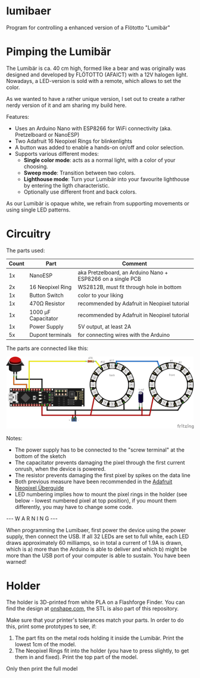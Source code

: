 # lumibaer
Program for controlling a enhanced version of a Flötotto "Lumibär"

# Pimping the Lumibär

The Lumibär is ca. 40 cm high, formed like a bear and was originally was designed and developed by FLÖTOTTO (AFAICT) with a 12V halogen light. Nowadays, a LED-version is sold with a remote, which allows to set the color. 

As we wanted to have a rather unique version, I set out to create a rather nerdy version of it and am sharing my build here. 

Features:

* Uses an Arduino Nano with ESP8266 for WiFi connectivity (aka. Pretzelboard or NanoESP)
* Two Adafruit 16 Neopixel Rings for blinkenlights
* A button was added to enable a hands-on on/off and color selection.
* Supports various different modes:
    * **Single color mode**: acts as a normal light, with a color of your choosing.
	* **Sweep mode**: Transition between two colors.
	* **Lighthouse mode**: Turn your Lumibär into your favourite lighthouse by entering the ligth characteristic.
	* Optionally use different front and back colors.
	
As our Lumibär is opaque white, we refrain from supporting movements or using single LED patterns. 

# Circuitry

The parts used:

| Count | Part                | Comment                                                     |
|-------|---------------------|-------------------------------------------------------------|
| 1x    | NanoESP             | aka Pretzelboard, an Arduino Nano + ESP8266 on a single PCB |
| 2x    | 16 Neopixel Ring    | WS2812B, must fit through hole in bottom                    |
| 1x    | Button Switch       | color to your liking                                        |
| 1x    | 470Ω Resistor       | recommended by Adafruit in Neopixel tutorial                |
| 1x    | 1000 µF Capacitator | recommended by Adafruit in Neopixel tutorial                | 
| 1x    | Power Supply        | 5V output, at least 2A                                      |
| 5x    | Dupont terminals    | for connecting wires with the Arduino                       |

The parts are connected like this:

![Fritzing circuit diagram](LumibaerSketch.png "Fritzing Circuit Diagram for Lumibär")

Notes:

* The power supply has to be connected to the "screw terminal" at the bottom of the sketch
* The capacitator prevents damaging the pixel through the first current onrush, when the device is powered.
* The resistor prevents damaging the first pixel by spikes on the data line
* Both previous measure have been recommended in the [Adafruit Neopixel Überguide](https://learn.adafruit.com/adafruit-neopixel-uberguide/basic-connections)
* LED numbering implies how to mount the pixel rings in the holder (see below - lowest numbered pixel at top position), if you mount them differently, you may have to change some code.

--- W A R N I N G ---

When programming the Lumibaer, first power the device using the power supply, then connect the USB. If all 32 LEDs are set to full white, each LED draws approximately 60 milliamps, so in total a current of 1.9A is drawn, which is a) more than the Arduino is able to deliver and which b) might be more than the USB port of your computer is able to sustain. You have been warned!

# Holder

The holder is 3D-printed from white PLA on a Flashforge Finder. You can find the design at [onshape.com](https://cad.onshape.com/documents/3edbe17af1ac7154b36a21e5/w/be9cdfd852b25ba857e68c3f/e/f320dc2e18de69cdc695974b), the STL is also part of this repository. 

Make sure that your printer's tolerances match your parts. In order to do this, print some prototypes to see, if:

1) The part fits on the metal rods holding it inside the Lumibär. Print the lowest 1cm of the model. 
2) The Neopixel Rings fit into the holder (you have to press slightly, to get them in and fixed). Print the top part of the model.

Only then print the full model






